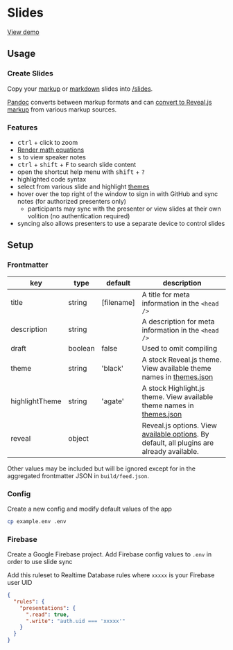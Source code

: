 # Slides

[View demo](https://brettinternet.github.io/slides/markup-demo)

## Usage

### Create Slides

Copy your [markup](./slides/markup-demo.html) or [markdown](./slides/markdown-demo.md) slides into [/slides](./slides).

[Pandoc](https://pandoc.org/installing.html) converts between markup formats and can [convert to Reveal.js markup](https://pandoc.org/MANUAL.html#slide-shows) from various markup sources.

### Features

- <kbd>ctrl</kbd> + click to zoom
- [Render math equations](https://revealjs.com/math/)
- <kbd>s</kbd> to view speaker notes
- <kbd>ctrl</kbd> + <kbd>shift</kbd> + <kbd>F</kbd> to search slide content
- open the shortcut help menu with <kbd>shift</kbd> + <kbd>?</kbd>
- highlighted code syntax
- select from various slide and highlight [themes](./scripts/utils/themes.json)
- hover over the top right of the window to sign in with GitHub and sync notes (for authorized presenters only)
  - participants may sync with the presenter or view slides at their own volition (no authentication required)
- syncing also allows presenters to use a separate device to control slides

## Setup

### Frontmatter

| key            | type    | default    | description                                                                                                               |
| -------------- | ------- | ---------- | ------------------------------------------------------------------------------------------------------------------------- |
| title          | string  | [filename] | A title for meta information in the `<head />`                                                                            |
| description    | string  |            | A description for meta information in the `<head />`                                                                      |
| draft          | boolean | false      | Used to omit compiling                                                                                                    |
| theme          | string  | 'black'    | A stock Reveal.js theme. View available theme names in [themes.json](./scripts/utils/themes.json)                         |
| highlightTheme | string  | 'agate'    | A stock Highlight.js theme. View available theme names in [themes.json](./scripts/utils/themes.json)                      |
| reveal         | object  |            | Reveal.js options. View [available options](https://revealjs.com/config/). By default, all plugins are already available. |

Other values may be included but will be ignored except for in the aggregated frontmatter JSON in `build/feed.json`.

### Config

Create a new config and modify default values of the app

```sh
cp example.env .env
```

### Firebase

Create a Google Firebase project. Add Firebase config values to `.env` in order to use slide sync

Add this ruleset to Realtime Database rules where `xxxxx` is your Firebase user UID

```json
{
  "rules": {
    "presentations": {
      ".read": true,
      ".write": "auth.uid === 'xxxxx'"
    }
  }
}
```

<!--
TODO:
- [ ] Add D3 with transitions: https://github.com/jlegewie/reveal.js-d3js-plugin (and possibly diagram plugin: https://github.com/teone/reveal.js-diagram-plugin)
- [ ] chalkboard/drawing: https://github.com/rajgoel/reveal.js-plugins/tree/master/chalkboard
- [ ] chartjs: https://github.com/rajgoel/reveal.js-plugins/tree/master/chart
- [ ] integrate code-surfer? https://github.com/pomber/code-surfer/tree/master/packs/code-surfer
-->
